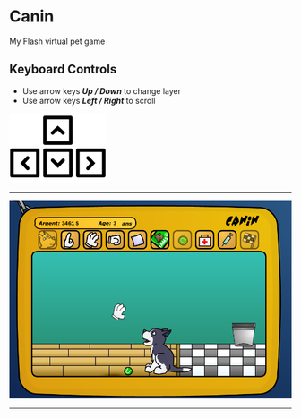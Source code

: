 # Canin
My Flash virtual pet game


## Keyboard Controls

* Use arrow keys **_Up / Down_** to change layer
* Use arrow keys **_Left / Right_** to scroll

[![Screen Shot](Screen/ArrowKeys.png)](https://maeiky.github.io/Canin/index.html)

***

[![Screen Shot](Screen/Screen1.png)](https://maeiky.github.io/Canin/index.html)

***

